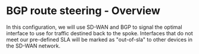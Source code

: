 #  BGP route steering - Overview

In this configuration, we will use SD-WAN and BGP to signal the optimal interface to use for traffic destined back to the spoke. Interfaces that do not meet our pre-defined SLA will be marked as "out-of-sla" to other devices in the SD-WAN network. 
